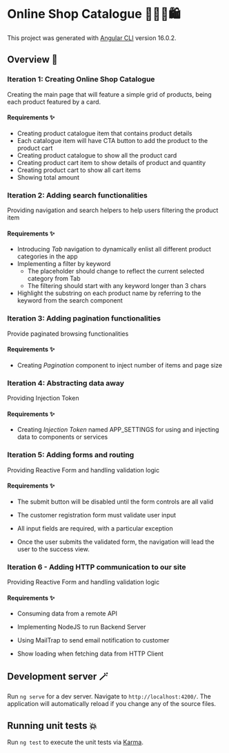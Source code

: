# Online Shop Catalogue 👩🏼‍💻🛍

This project was generated with [Angular CLI](https://github.com/angular/angular-cli) version 16.0.2.

## Overview 🎉

### Iteration 1: Creating Online Shop Catalogue

Creating the main page that will feature a simple grid of products, being each product featured by a card.

#### Requirements ✨

- Creating product catalogue item that contains product details
- Each catalogue item will have CTA button to add the product to the product cart
- Creating product catalogue to show all the product card
- Creating product cart item to show details of product and quantity
- Creating product cart to show all cart items
- Showing total amount

### Iteration 2: Adding search functionalities

Providing navigation and search helpers to help users filtering the product item

#### Requirements ✨

- Introducing _Tab_ navigation to dynamically enlist all different product categories in the app
- Implementing a filter by keyword
  - The placeholder should change to reflect the current selected category from Tab
  - The filtering should start with any keyword longer than 3 chars
- Highlight the substring on each product name by referring to the keyword from the search component

### Iteration 3: Adding pagination functionalities

Provide paginated browsing functionalities

#### Requirements ✨

- Creating _Pagination_ component to inject number of items and page size

### Iteration 4: Abstracting data away

Providing Injection Token

#### Requirements ✨

- Creating _Injection Token_ named APP_SETTINGS for using and injecting data to components or services

### Iteration 5: Adding forms and routing

Providing Reactive Form and handling validation logic

#### Requirements ✨

- The submit button will be disabled until the form controls are all valid

- The customer registration form must validate user input

- All input fields are required, with a particular exception

- Once the user submits the validated form, the navigation will lead the user to the success view.

### Iteration 6 - Adding HTTP communication to our site

Providing Reactive Form and handling validation logic

#### Requirements ✨

- Consuming data from a remote API

- Implementing NodeJS to run Backend Server

- Using MailTrap to send email notification to customer

- Show loading when fetching data from HTTP Client

## Development server 🪄

Run `ng serve` for a dev server. Navigate to `http://localhost:4200/`. The application will automatically reload if you change any of the source files.

## Running unit tests 💥

Run `ng test` to execute the unit tests via [Karma](https://karma-runner.github.io).
